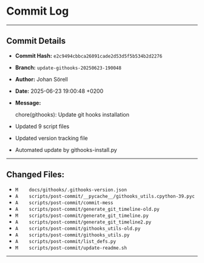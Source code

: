 # Commit Log

---

## Commit Details

- **Commit Hash:**   `e2c9494cbbca26091cade2d53d5f5b534b2d2276`
- **Branch:**        `update-githooks-20250623-190048`
- **Author:**        Johan Sörell
- **Date:**          2025-06-23 19:00:48 +0200
- **Message:**

  chore(githooks): Update git hooks installation

- Updated 9 script files
- Updated version tracking file
- Automated update by githooks-install.py

---

## Changed Files:

- `M	docs/githooks/.githooks-version.json`
- `A	scripts/post-commit/__pycache__/githooks_utils.cpython-39.pyc`
- `A	scripts/post-commit/commit-mess`
- `A	scripts/post-commit/generate_git_timeline-old.py`
- `M	scripts/post-commit/generate_git_timeline.py`
- `A	scripts/post-commit/generate_git_timeline2.py`
- `A	scripts/post-commit/githooks_utils-old.py`
- `A	scripts/post-commit/githooks_utils.py`
- `A	scripts/post-commit/list_defs.py`
- `M	scripts/post-commit/update-readme.sh`

---
